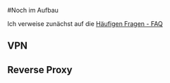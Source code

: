 #Noch im Aufbau

Ich verweise zunächst auf die [Häufigen Fragen - FAQ](/start/faq)

## VPN

## Reverse Proxy